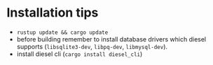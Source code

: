 # Installation tips

* `rustup update && cargo update`
* before building remember to install database drivers
which diesel supports (`libsqlite3-dev`, `libpq-dev`, `libmysql-dev`).
* install diesel cli (`cargo install diesel_cli`)